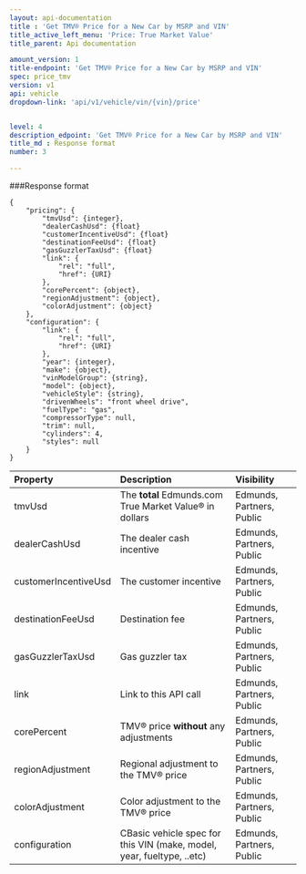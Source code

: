 ```yaml
---
layout: api-documentation
title : 'Get TMV® Price for a New Car by MSRP and VIN'
title_active_left_menu: 'Price: True Market Value'
title_parent: Api documentation

amount_version: 1
title-endpoint: 'Get TMV® Price for a New Car by MSRP and VIN'
spec: price_tmv
version: v1
api: vehicle
dropdown-link: 'api/v1/vehicle/vin/{vin}/price'


level: 4
description_edpoint: 'Get TMV® Price for a New Car by MSRP and VIN'
title_md : Response format
number: 3

---
```


###Response format

	{
	    "pricing": {
			"tmvUsd": {integer},
		    "dealerCashUsd": {float}
		    "customerIncentiveUsd": {float}
		    "destinationFeeUsd": {float}
		    "gasGuzzlerTaxUsd": {float}
		    "link": {
		        "rel": "full",
		        "href": {URI}
		    },
		    "corePercent": {object},
		    "regionAdjustment": {object},
		    "colorAdjustment": {object}
	    },
	    "configuration": {
	        "link": {
		        "rel": "full",
		        "href": {URI}
		    },
	        "year": {integer},
	        "make": {object},
	        "vinModelGroup": {string},
	        "model": {object},
	        "vehicleStyle": {string},
	        "drivenWheels": "front wheel drive",
	        "fuelType": "gas",
	        "compressorType": null,
	        "trim": null,
	        "cylinders": 4,
	        "styles": null
	    }
	}
	

| Property      | Description                                              	| Visibility                |
|:--------------|:----------------------------------------------------------|:------------------------- |
| tmvUsd	    | The **total** Edmunds.com True Market Value® in dollars	           	| Edmunds, Partners, Public |
| dealerCashUsd | The dealer cash incentive						    | Edmunds, Partners, Public |
| customerIncentiveUsd         | The customer incentive | Edmunds, Partners, Public |
| destinationFeeUsd	        | Destination fee						| Edmunds, Partners, Public |
| gasGuzzlerTaxUsd | Gas guzzler tax					           	| Edmunds, Partners, Public |
| link 			   | Link to this API call				           	| Edmunds, Partners, Public |
| corePercent      | TMV® price **without** any adjustments		    | Edmunds, Partners, Public |
| regionAdjustment | Regional adjustment to the TMV® price			| Edmunds, Partners, Public |
| colorAdjustment  | Color adjustment to the TMV® price	           	| Edmunds, Partners, Public |
| configuration    | CBasic vehicle spec for this VIN (make, model, year, fueltype, ..etc) | Edmunds, Partners, Public |






